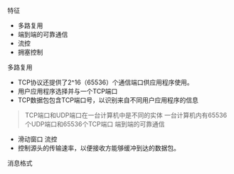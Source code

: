 特征
- 多路复用
- 端到端的可靠通信
- 流控
- 拥塞控制

多路复用
- TCP协议还提供了2^16（65536）个通信端口供应用程序使用。
- 用户应用程序选择并与一个TCP端口
- TCP数据包包含TCP端口号，以识别来自不同用户应用程序的信息

> TCP端口和UDP端口在一台计算机中是不同的实体
> 一台计算机内有65536个UDP端口和65536个TCP端口
端到端的可靠通信
- 滑动窗口
流控
- 控制源头的传输速率，以便接收方能够缓冲到达的数据包。

消息格式